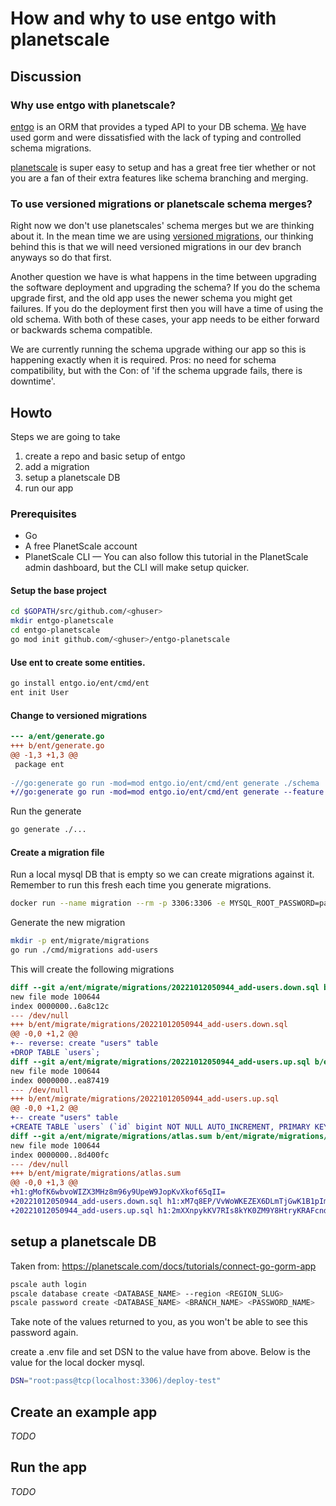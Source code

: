 # How and why to use entgo with planetscale

## Discussion

### Why use entgo with planetscale?

[entgo](https://entgo.io) is an ORM that provides a typed API to your DB schema. 
[We](https://nitric.io) have used gorm and were dissatisfied with the lack of typing and controlled schema migrations.

[planetscale](https://planetscale.com) is super easy to setup and has a great free tier whether or not
you are a fan of their extra features like schema branching and merging.

### To use versioned migrations or planetscale schema merges?

Right now we don't use planetscales' schema merges but we are thinking about it.
In the mean time we are using [versioned migrations](https://entgo.io/docs/versioned-migrations), our thinking
behind this is that we will need versioned migrations in our dev branch anyways so do that first.

Another question we have is what happens in the time between upgrading the software deployment and upgrading the schema?
If you do the schema upgrade first, and the old app uses the newer schema you might get failures.
If you do the deployment first then you will have a time of using the old schema.
With both of these cases, your app needs to be either forward or backwards schema compatible.

We are currently running the schema upgrade withing our app so this is happening exactly when it is required.
Pros: no need for schema compatibility, but with the
Con: of 'if the schema upgrade fails, there is downtime'.

## Howto

Steps we are going to take
1. create a repo and basic setup of entgo
1. add a migration
1. setup a planetscale DB
1. run our app

### Prerequisites
- Go
- A free PlanetScale account
- PlanetScale CLI — You can also follow this tutorial in the PlanetScale admin dashboard, but the CLI will make setup quicker.

#### Setup the base project
```bash
cd $GOPATH/src/github.com/<ghuser>
mkdir entgo-planetscale
cd entgo-planetscale
go mod init github.com/<ghuser>/entgo-planetscale
```

#### Use ent to create some entities.
```bash
go install entgo.io/ent/cmd/ent
ent init User
```

#### Change to versioned migrations
```diff
--- a/ent/generate.go
+++ b/ent/generate.go
@@ -1,3 +1,3 @@
 package ent
 
-//go:generate go run -mod=mod entgo.io/ent/cmd/ent generate ./schema
+//go:generate go run -mod=mod entgo.io/ent/cmd/ent generate --feature sql/versioned-migration ./schema
```

Run the generate
```bash
go generate ./...
```

#### Create a migration file

Run a local mysql DB that is empty so we can create migrations against it.
Remember to run this fresh each time you generate migrations.
```bash
docker run --name migration --rm -p 3306:3306 -e MYSQL_ROOT_PASSWORD=pass -e MYSQL_DATABASE=test -d mysql
```

Generate the new migration
```bash
mkdir -p ent/migrate/migrations
go run ./cmd/migrations add-users
```

This will create the following migrations
```diff
diff --git a/ent/migrate/migrations/20221012050944_add-users.down.sql b/ent/migrate/migrations/20221012050944_add-users.down.sql
new file mode 100644
index 0000000..6a8c12c
--- /dev/null
+++ b/ent/migrate/migrations/20221012050944_add-users.down.sql
@@ -0,0 +1,2 @@
+-- reverse: create "users" table
+DROP TABLE `users`;
diff --git a/ent/migrate/migrations/20221012050944_add-users.up.sql b/ent/migrate/migrations/20221012050944_add-users.up.sql
new file mode 100644
index 0000000..ea87419
--- /dev/null
+++ b/ent/migrate/migrations/20221012050944_add-users.up.sql
@@ -0,0 +1,2 @@
+-- create "users" table
+CREATE TABLE `users` (`id` bigint NOT NULL AUTO_INCREMENT, PRIMARY KEY (`id`)) CHARSET utf8mb4 COLLATE utf8mb4_bin;
diff --git a/ent/migrate/migrations/atlas.sum b/ent/migrate/migrations/atlas.sum
new file mode 100644
index 0000000..8d400fc
--- /dev/null
+++ b/ent/migrate/migrations/atlas.sum
@@ -0,0 +1,3 @@
+h1:gMofK6wbvoWIZX3MHz8m96y9UpeW9JopKvXkof65qII=
+20221012050944_add-users.down.sql h1:xM7q8EP/VvWoWKEZEX6DLmTjGwK1B1pImDjbXqXNI+s=
+20221012050944_add-users.up.sql h1:2mXXnpykKV7RIs8kYK0ZM9Y8HtryKRAFcndW0f/6EEY=
```

## setup a planetscale DB

Taken from: https://planetscale.com/docs/tutorials/connect-go-gorm-app

```bash
pscale auth login
pscale database create <DATABASE_NAME> --region <REGION_SLUG>
pscale password create <DATABASE_NAME> <BRANCH_NAME> <PASSWORD_NAME>
```
Take note of the values returned to you, as you won't be able to see this password again.

create a .env file and set DSN to the value have from above. Below is the value for the local docker mysql.
```bash
DSN="root:pass@tcp(localhost:3306)/deploy-test"
```

## Create an example app

*TODO*

## Run the app

*TODO*
